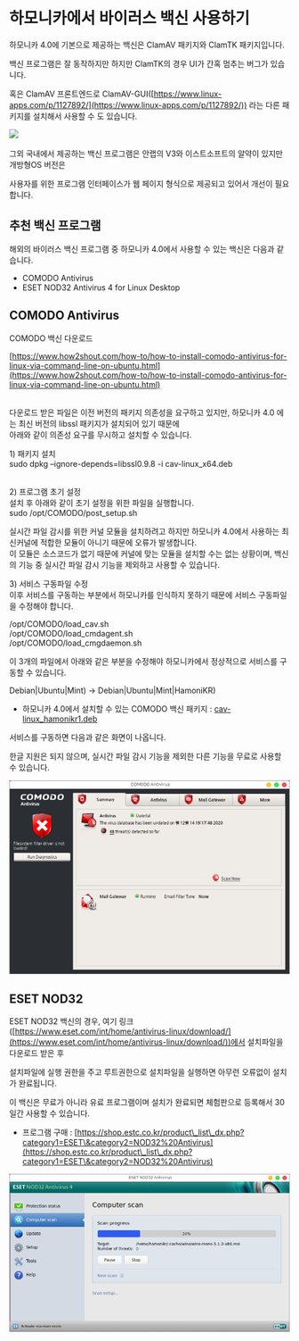 # 하모니카에서 바이러스 백신 사용하기

하모니카 4.0에 기본으로 제공하는 백신은 ClamAV 패키지와 ClamTK 패키지입니다.

백신 프로그램은 잘 동작하지만 하지만 ClamTK의 경우 UI가 간혹 멈추는 버그가 있습니다.

혹은  ClamAV 프론트엔드로 ClamAV-GUI([https://www.linux-apps.com/p/1127892/](https://www.linux-apps.com/p/1127892/)) 라는 다른 패키지를 설치해서 사용할 수 도 있습니다.

![](https://cdn.pling.com/img/hive/content-pre1/170782-1.png)

그외 국내에서 제공하는 백신 프로그램은 안랩의 V3와 이스트소프트의 알약이 있지만 개방형OS 버전은

사용자를 위한 프로그램 인터페이스가 웹 페이지 형식으로 제공되고 있어서 개선이 필요합니다.

## 추천 백신 프로그램 <a href="#id" id="id"></a>

해외의 바이러스 백신 프로그램 중 하모니카 4.0에서 사용할 수 있는 백신은 다음과 같습니다.

* COMODO Antivirus
* ESET NOD32 Antivirus 4 for Linux Desktop

## COMODO Antivirus <a href="#id-comodoantivirus" id="id-comodoantivirus"></a>

COMODO 백신 다운로드

[https://www.how2shout.com/how-to/how-to-install-comodo-antivirus-for-linux-via-command-line-on-ubuntu.html](https://www.how2shout.com/how-to/how-to-install-comodo-antivirus-for-linux-via-command-line-on-ubuntu.html)

\
다운로드 받은 파일은 이전 버전의 패키지 의존성을 요구하고 있지만, 하모니카 4.0 에는 최신 버전의 libssl 패키지가 설치되어 있기 때문에\
아래와 같이 의존성 요구를 무시하고 설치할 수 있습니다.

1\) 패키지 설치\
sudo dpkg –ignore-depends=libssl0.9.8 -i cav-linux\_x64.deb

\
2\) 프로그램 초기 설정\
설치 후 아래와 같이 초기 설정을 위한 파일을 실행합니다.\
sudo /opt/COMODO/post\_setup.sh

실시간 파일 감시를 위한 커널 모듈을 설치하려고 하지만 하모니카 4.0에서 사용하는 최신커널에 적합한 모듈이 아니기 때문에 오류가 발생합니다.\
이 모듈은 소스코드가 없기 때문에 커널에 맞는 모듈을 설치할 수는 없는 상황이며, 백신의 기능 중 실시간 파일 감시 기능을 제외하고 사용할 수 있습니다.

3\) 서비스 구동파일 수정\
이후 서비스를 구동하는 부분에서 하모니카를 인식하지 못하기 때문에 서비스 구동파일을 수정해야 합니다.

/opt/COMODO/load\_cav.sh\
/opt/COMODO/load\_cmdagent.sh\
/opt/COMODO/load\_cmgdaemon.sh

이 3개의 파일에서 아래와 같은 부분을 수정해야 하모니카에서 정상적으로 서비스를 구동할 수 있습니다.

Debian|Ubuntu|Mint) -> Debian|Ubuntu|Mint|HamoniKR)

* 하모니카 4.0에서 설치할 수 있는 COMODO 백신 패키지 : [cav-linux\_hamonikr1.deb](https://app.gitbook.com/s/-MOdedbke\_kpJqE1CY2X/tips/A1/attachments/68420471/68420537.deb)

서비스를 구동하면 다음과 같은 화면이 나옵니다.

한글 지원은 되지 않으며, 실시간 파일 감시 기능을 제외한 다른 기능을 무료로 사용할 수 있습니다.

![](../../.gitbook/assets/68420473.png)

## ESET NOD32 <a href="#id-esetnod32" id="id-esetnod32"></a>

ESET NOD32 백신의 경우, 여기 링크([https://www.eset.com/int/home/antivirus-linux/download/](https://www.eset.com/int/home/antivirus-linux/download/))에서 설치파일을 다운로드 받은 후&#x20;

설치파일에 실행 권한을 주고 루트권한으로 설치파일을 실행하면 아무런 오류없이 설치가 완료됩니다.

이 백신은 무료가 아니라 유료 프로그램이며 설치가 완료되면 체험판으로 등록해서 30일간 사용할 수 있습니다.

* 프로그램 구매 : [https://shop.estc.co.kr/product\_list\_dx.php?category1=ESET\&category2=NOD32%20Antivirus](https://shop.estc.co.kr/product\_list\_dx.php?category1=ESET\&category2=NOD32%20Antivirus)

![](../../.gitbook/assets/68420472.png)
